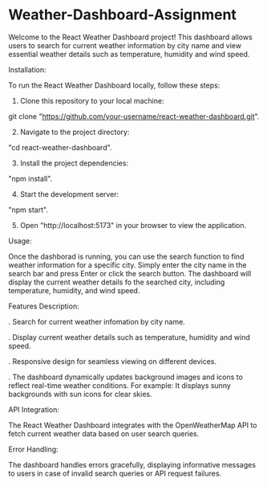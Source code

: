 # Weather-Dashboard-Assignment
Welcome to the React Weather Dashboard project! This dashboard allows users to search for current weather information by city name and view essential weather details such as temperature, humidity and wind speed.

Installation:

To run the React Weather Dashboard locally, follow these steps:

1. Clone this repository to your local machine: 

git clone "https://github.com/your-username/react-weather-dashboard.git".

2. Navigate to the project directory:

"cd react-weather-dashboard".

3. Install the project dependencies:

"npm install".

4. Start the development server:

"npm start".

5. Open "http://localhost:5173" in your browser to view the application.

Usage:

Once the dashborad is running, you can use the search function to find weather information for a specific city. Simply enter the city name in the search bar and press Enter or click the search button. The dashboard will display the current weather details fo the searched city, including temperature, humidity, and wind speed.

Features Description:

. Search for current weather infomation by city name.

. Display current weather details such as temperature, humidity and wind speed.

. Responsive design for seamless viewing on different devices.

. The dashboard dynamically updates background images and icons to reflect real-time weather conditions.
  For example: It displays sunny backgrounds with sun icons for clear skies.

API Integration:

The React Weather Dashboard integrates with the OpenWeatherMap API to fetch current weather data based on user search queries.

Error Handling:

The dashboard handles errors gracefully, displaying informative messages to users in case of invalid search queries or API request failures.










